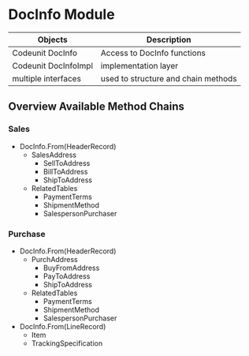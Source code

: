 # DocInfo Module


Objects                 | Description
------------------------|------------------------
Codeunit DocInfo        | Access to DocInfo functions
Codeunit DocInfoImpl    | implementation layer
multiple interfaces     | used to structure and chain methods

## Overview Available Method Chains

### Sales
* DocInfo.From(HeaderRecord)
    * SalesAddress
        * SellToAddress
        * BillToAddress
        * ShipToAddress
    * RelatedTables
        * PaymentTerms
        * ShipmentMethod
        * SalespersonPurchaser
### Purchase 
* DocInfo.From(HeaderRecord)
    * PurchAddress
        * BuyFromAddress
        * PayToAddress
        * ShipToAddress    
    * RelatedTables
        * PaymentTerms
        * ShipmentMethod
        * SalespersonPurchaser
* DocInfo.From(LineRecord)    
    * Item
    * TrackingSpecification
